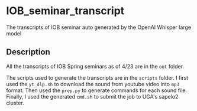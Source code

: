 # IOB_seminar_transcript

The transcripts of IOB seminar auto generated by the OpenAI Whisper large model

## Description

All the transcripts of IOB Spring seminars as of 4/23 are in the `out` folder.

The scripts used to generate the transcripts are in the `scripts` folder. I first used the `yt_dlp.sh` to download the sound from youtube video into `mp3` format. Then used the `prep.py` to generate commands for each sound file. Finally, I used the generated `cmd.sh` to submit the job to UGA's sapelo2 cluster.